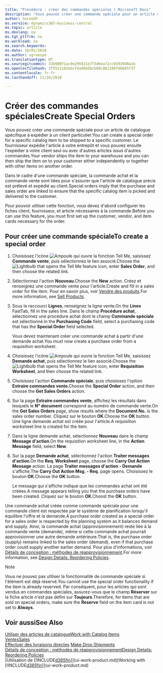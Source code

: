 ```yaml
---
title: "Procédure : créer des commandes spéciales | Microsoft Docs"
description: "Vous pouvez créer une commande spéciale pour un article de catalogue spécifique à expédier à un client particulier. Le fournisseur expédie l'article à votre entrepôt et vous pouvez ensuite l'expédier à votre client seul ou avec d'autres articles issus d'autres commandes."
author: SorenGP
ms.service: dynamics365-business-central
ms.topic: article
ms.devlang: na
ms.tgt_pltfrm: na
ms.workload: na
ms.search.keywords: 
ms.date: 10/01/2018
ms.author: sgroespe
ms.translationtype: HT
ms.sourcegitcommit: 33b900f1ac9e295921e7f3d6ea72cc93939d8a1b
ms.openlocfilehash: 3f5521102ebcf4ad6b5bcb88c862106fd6b85f3f
ms.contentlocale: fr-fr
ms.lasthandoff: 11/26/2018

---
```

# <a name="create-special-orders"></a><span data-ttu-id="bbf7f-104">Créer des commandes spéciales</span><span class="sxs-lookup"><span data-stu-id="bbf7f-104">Create Special Orders</span></span>
<span data-ttu-id="bbf7f-105">Vous pouvez créer une commande spéciale pour un article de catalogue spécifique à expédier à un client particulier.</span><span class="sxs-lookup"><span data-stu-id="bbf7f-105">You can create a special order for a specific catalog item to be shipped to a specific customer.</span></span> <span data-ttu-id="bbf7f-106">Le fournisseur expédie l'article à votre entrepôt et vous pouvez ensuite l'expédier à votre client seul ou avec d'autres articles issus d'autres commandes.</span><span class="sxs-lookup"><span data-stu-id="bbf7f-106">Your vendor ships the item to your warehouse and you can then ship the item on to your customer either independently or together with other items on another order.</span></span>  

<span data-ttu-id="bbf7f-107">Dans le cadre d'une commande spéciale, la commande achat et la commande vente sont liées pour s'assurer que l'article de catalogue précis est prélevé et expédié au client.</span><span class="sxs-lookup"><span data-stu-id="bbf7f-107">Special orders imply that the purchase and sales order are linked to ensure that the specific catalog item is picked and delivered to the customer.</span></span>  

<span data-ttu-id="bbf7f-108">Pour pouvoir utiliser cette fonction, vous devez d'abord configurer les fiches client, fournisseur, et article nécessaires à la commande.</span><span class="sxs-lookup"><span data-stu-id="bbf7f-108">Before you can use this feature, you must first set up the customer, vendor, and item cards necessary for the order.</span></span>  

## <a name="to-create-a-special-order"></a><span data-ttu-id="bbf7f-109">Pour créer une commande spéciale</span><span class="sxs-lookup"><span data-stu-id="bbf7f-109">To create a special order</span></span>  
1.  <span data-ttu-id="bbf7f-110">Choisissez l'icône ![Ampoule qui ouvre la fonction Tell Me](media/ui-search/search_small.png "Dites-moi ce que vous voulez faire"), saisissez **Commande vente**, puis sélectionnez le lien associé.</span><span class="sxs-lookup"><span data-stu-id="bbf7f-110">Choose the ![Lightbulb that opens the Tell Me feature](media/ui-search/search_small.png "Tell me what you want to do") icon, enter **Sales Order**, and then choose the related link.</span></span>  
2. <span data-ttu-id="bbf7f-111">Sélectionnez l'action **Nouveau**.</span><span class="sxs-lookup"><span data-stu-id="bbf7f-111">Choose the **New** action.</span></span> <span data-ttu-id="bbf7f-112">Créez et renseignez une commande vente pour l'article.</span><span class="sxs-lookup"><span data-stu-id="bbf7f-112">Create and fill in a  sales order for the item.</span></span> <span data-ttu-id="bbf7f-113">Pour en savoir plus, voir [Vendre des produits](sales-how-sell-products.md).</span><span class="sxs-lookup"><span data-stu-id="bbf7f-113">For more information, see [Sell Products](sales-how-sell-products.md).</span></span>
3.  <span data-ttu-id="bbf7f-114">Sous le raccourci **Lignes**, renseignez la ligne vente.</span><span class="sxs-lookup"><span data-stu-id="bbf7f-114">On the **Lines** FastTab, fill in the sales line.</span></span> <span data-ttu-id="bbf7f-115">Dans le champ **Procédure achat**, sélectionnez une procédure achat dont le champ **Commande spéciale** est sélectionné.</span><span class="sxs-lookup"><span data-stu-id="bbf7f-115">In the **Purchasing Code** field, select a purchasing code that has the **Special Order** field selected.</span></span>

    <span data-ttu-id="bbf7f-116">Vous devez maintenant créer une commande achat à partir d'une demande achat.</span><span class="sxs-lookup"><span data-stu-id="bbf7f-116">You must now create a purchase order from a requisition worksheet.</span></span>  
4. <span data-ttu-id="bbf7f-117">Choisissez l'icône ![Ampoule qui ouvre la fonction Tell Me](media/ui-search/search_small.png "Dites-moi ce que vous voulez faire"), saisissez **Demande achat**, puis sélectionnez le lien associé.</span><span class="sxs-lookup"><span data-stu-id="bbf7f-117">Choose the ![Lightbulb that opens the Tell Me feature](media/ui-search/search_small.png "Tell me what you want to do") icon, enter **Requisition Worksheet**, and then choose the related link.</span></span>  
5. <span data-ttu-id="bbf7f-118">Choisissez l'action **Commande spéciale**, puis choisissez l'option **Extraire commandes vente**.</span><span class="sxs-lookup"><span data-stu-id="bbf7f-118">Choose the **Special Order** action, and then choose the **Get Sales Orders** action.</span></span>  
6.  <span data-ttu-id="bbf7f-119">Sur la page **Extraire commandes vente**, affichez les résultats dans lesquels le **N° document** correspond au numéro de commande vente.</span><span class="sxs-lookup"><span data-stu-id="bbf7f-119">On the **Get Sales Orders** page, show results where the **Document No.** is the sales order number.</span></span> <span data-ttu-id="bbf7f-120">Cliquez sur le bouton **OK**.</span><span class="sxs-lookup"><span data-stu-id="bbf7f-120">Choose the **OK** button.</span></span> <span data-ttu-id="bbf7f-121">Une ligne demande achat est créée pour l'article.</span><span class="sxs-lookup"><span data-stu-id="bbf7f-121">A requisition worksheet line is created for the item.</span></span>  
7.  <span data-ttu-id="bbf7f-122">Dans la ligne demande achat, sélectionnez **Nouveau** dans le champ **Message d'action**.</span><span class="sxs-lookup"><span data-stu-id="bbf7f-122">On the requisition worksheet line, in the **Action Message** field, select **New**.</span></span>  
8.  <span data-ttu-id="bbf7f-123">Sur la page **Demande achat**, sélectionnez l'action **Traiter messages d'action**.</span><span class="sxs-lookup"><span data-stu-id="bbf7f-123">On the **Req. Worksheet** page, choose the **Carry Out Action Message** action.</span></span> <span data-ttu-id="bbf7f-124">La page **Traiter messages d'action - Demande** s'affiche.</span><span class="sxs-lookup"><span data-stu-id="bbf7f-124">The **Carry Out Action Msg. - Req.** page opens.</span></span> <span data-ttu-id="bbf7f-125">Choisissez le bouton **OK**.</span><span class="sxs-lookup"><span data-stu-id="bbf7f-125">Choose the **OK** button.</span></span>  

    <span data-ttu-id="bbf7f-126">Le message qui s'affiche indique que les commandes achat ont été créées.</span><span class="sxs-lookup"><span data-stu-id="bbf7f-126">A message appears telling you that the purchase orders have been created.</span></span> <span data-ttu-id="bbf7f-127">Cliquez sur le bouton **OK**.</span><span class="sxs-lookup"><span data-stu-id="bbf7f-127">Choost the **OK** button.</span></span>  

<span data-ttu-id="bbf7f-128">Une commande achat créée comme commande spéciale pour une commande client est respectée par le système de planification lorsqu'il équilibre l'offre et la demande.</span><span class="sxs-lookup"><span data-stu-id="bbf7f-128">A purchase order created as a special order for a sales order is respected by the planning system as it balances demand and supply.</span></span> <span data-ttu-id="bbf7f-129">Ainsi, la commande achat (approvisionnement) reste liée à la commande vente (demande), même si cette commande achat pourrait approvisionner une autre demande antérieure.</span><span class="sxs-lookup"><span data-stu-id="bbf7f-129">That is, the purchase order (supply) remains linked to the sales order (demand), even if that purchase order could supply another earlier demand.</span></span> <span data-ttu-id="bbf7f-130">Pour plus d'informations, voir [Détails de conception : méthodes de réapprovisionnement](design-details-reservation-order-tracking-and-action-messaging.md).</span><span class="sxs-lookup"><span data-stu-id="bbf7f-130">For more information, see [Design Details: Reordering Policies](design-details-reservation-order-tracking-and-action-messaging.md).</span></span>  

> [!NOTE]  
>  <span data-ttu-id="bbf7f-131">Vous ne pouvez pas utiliser la fonctionnalité de commande spéciale si l'élément est déjà réservé.</span><span class="sxs-lookup"><span data-stu-id="bbf7f-131">You cannot use the special order functionality if the item is already reserved.</span></span> <span data-ttu-id="bbf7f-132">Par conséquent, pour les articles qui sont vendus en commandes spéciales, assurez\-vous que le champ **Réserver** sur la fiche article n'est pas défini sur **Toujours**.</span><span class="sxs-lookup"><span data-stu-id="bbf7f-132">Therefore, for items that are sold on special orders, make sure the **Reserve** field on the item card is not set to **Always**.</span></span>  

## <a name="see-also"></a><span data-ttu-id="bbf7f-133">Voir aussi</span><span class="sxs-lookup"><span data-stu-id="bbf7f-133">See Also</span></span>  
[<span data-ttu-id="bbf7f-134">Utiliser des articles de catalogue</span><span class="sxs-lookup"><span data-stu-id="bbf7f-134">Work with Catalog Items</span></span>](inventory-how-work-nonstock-items.md)  
[<span data-ttu-id="bbf7f-135">Ventes</span><span class="sxs-lookup"><span data-stu-id="bbf7f-135">Sales</span></span>](sales-manage-sales.md)  
<span data-ttu-id="bbf7f-136">[Effectuer des livraisons directes](sales-how-drop-shipment.md) </span><span class="sxs-lookup"><span data-stu-id="bbf7f-136">[Make Drop Shipments](sales-how-drop-shipment.md) </span></span>  
[<span data-ttu-id="bbf7f-137">Détails de conception : méthodes de réapprovisionnement</span><span class="sxs-lookup"><span data-stu-id="bbf7f-137">Design Details: Reordering Policies</span></span>](design-details-reservation-order-tracking-and-action-messaging.md)  
<span data-ttu-id="bbf7f-138">[Utilisation de [!INCLUDE[d365fin](includes/d365fin_md.md)]](ui-work-product.md)</span><span class="sxs-lookup"><span data-stu-id="bbf7f-138">[Working with [!INCLUDE[d365fin](includes/d365fin_md.md)]](ui-work-product.md)</span></span>

